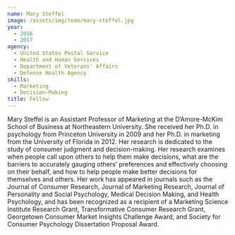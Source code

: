 ```yaml
---
name: Mary Steffel
image: /assets/img/team/mary-steffel.jpg
year: 
  - 2016
  - 2017
agency:
  - United States Postal Service
  - Health and Human Services
  - Department of Veterans' Affairs
  - Defense Health Agency
skills:
  - Marketing
  - Decision-Making
title: Fellow 
---
```


Mary Steffel is an Assistant Professor of Marketing at the D’Amore-McKim School of Business at Northeastern University. She received her Ph.D. in psychology from Princeton University in 2009 and her Ph.D. in marketing from the University of Florida in 2012. Her research is dedicated to the study of consumer judgment and decision-making. Her research examines when people call upon others to help them make decisions, what are the barriers to accurately gauging others’ preferences and effectively choosing on their behalf, and how to help people make better decisions for themselves and others. Her work has appeared in journals such as the Journal of Consumer Research, Journal of Marketing Research, Journal of Personality and Social Psychology, Medical Decision Making, and Health Psychology, and has been recognized as a recipient of a Marketing Science Institute Research Grant, Transformative Consumer Research Grant, Georgetown Consumer Market Insights Challenge Award, and Society for Consumer Psychology Dissertation Proposal Award.
